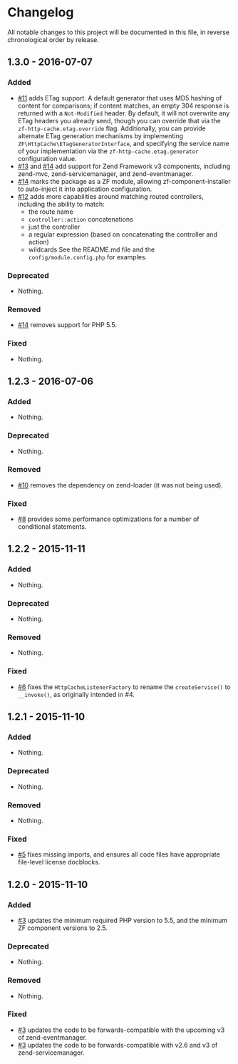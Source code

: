 # Changelog

All notable changes to this project will be documented in this file, in reverse chronological order by release.

## 1.3.0 - 2016-07-07

### Added

- [#11](https://github.com/zfcampus/zf-http-cache/pull/11) adds ETag support.
  A default generator that uses MD5 hashing of content for comparisons; if
  content matches, an empty 304 response is returned with a `Not-Modified`
  header. By default, it will not overwrite any ETag headers you already send,
  though you can override that via the `zf-http-cache.etag.override` flag.
  Additionally, you can provide alternate ETag generation mechanisms by
  implementing `ZF\HttpCache\ETagGeneratorInterface`, and specifying the service
  name of your implementation via the `zf-http-cache.etag.generator`
  configuration value.
- [#13](https://github.com/zfcampus/zf-http-cache/pull/13) and
  [#14](https://github.com/zfcampus/zf-http-cache/pull/14) add support for Zend
  Framework v3 components, including zend-mvc, zend-servicemanager, and
  zend-eventmanager.
- [#14](https://github.com/zfcampus/zf-http-cache/pull/14) marks the package as
  a ZF module, allowing zf-component-installer to auto-inject it into
  application configuration.
- [#12](https://github.com/zfcampus/zf-http-cache/pull/12) adds more
  capabilities around matching routed controllers, including the ability to
  match:
  - the route name
  - `controller::action` concatenations
  - just the controller
  - a regular expression (based on concatenating the controller and action)
  - wildcards
  See the README.md file and the `config/module.config.php` for examples.

### Deprecated

- Nothing.

### Removed

- [#14](https://github.com/zfcampus/zf-http-cache/pull/14) removes support for
  PHP 5.5.

### Fixed

- Nothing.

## 1.2.3 - 2016-07-06

### Added

- Nothing.

### Deprecated

- Nothing.

### Removed

- [#10](https://github.com/zfcampus/zf-http-cache/pull/10) removes the
  dependency on zend-loader (it was not being used).

### Fixed

- [#8](https://github.com/zfcampus/zf-http-cache/pull/8) provides some
  performance optimizations for a number of conditional statements.

## 1.2.2 - 2015-11-11

### Added

- Nothing.

### Deprecated

- Nothing.

### Removed

- Nothing.

### Fixed

- [#6](https://github.com/zfcampus/zf-http-cache/pull/6) fixes the
  `HttpCacheListenerFactory` to rename the `createService()` to `__invoke()`,
  as originally intended in #4.

## 1.2.1 - 2015-11-10

### Added

- Nothing.

### Deprecated

- Nothing.

### Removed

- Nothing.

### Fixed

- [#5](https://github.com/zfcampus/zf-http-cache/pull/5) fixes missing imports,
  and ensures all code files have appropriate file-level license docblocks.

## 1.2.0 - 2015-11-10

### Added

- [#3](https://github.com/zfcampus/zf-http-cache/pull/3) updates the minimum
  required PHP version to 5.5, and the minimum ZF component versions to 2.5.

### Deprecated

- Nothing.

### Removed

- Nothing.

### Fixed

- [#3](https://github.com/zfcampus/zf-http-cache/pull/3) updates the code to
  be forwards-compatible with the upcoming v3 of zend-eventmanager.
- [#3](https://github.com/zfcampus/zf-http-cache/pull/3) updates the code to
  be forwards-compatible with v2.6 and v3 of zend-servicemanager.
